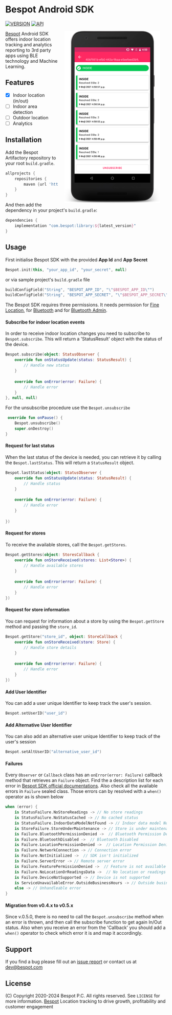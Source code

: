 # Bespot Android SDK

[![VERSION](https://img.shields.io/badge/VERSION-0.5.8-green)](#)
[![API](https://img.shields.io/badge/API-21%2B-brightgreen.svg?style=flat)](#)

<img src="screenshots/sample.png" width="300" align="right" hspace="20">

[Bespot](https://bespot.com/) Android SDK offers indoor location tracking and analytics reporting to 3rd party apps using BLE technology and Machine Learning.

## Features

- [x] Indoor location (in/out)
- [ ] Indoor area detection
- [ ] Outdoor location
- [ ] Analytics

## Installation

Add the Bespot Artifactory repository to your root `build.gradle`.

```gradle
allprojects {
    repositories {
        maven {url 'https://artifactory.bespot.com/artifactory/bespot-sdk-android/'}
    }
}
```

And then add the dependency in your project's `build.gradle`:

```gradle
dependencies {
    implementation "com.bespot:library:${latest_version}"
}
```

## Usage

First initialise Bespot SDK with the provided **App Id** and **App Secret**
```kotlin
Bespot.init(this, "your_app_id", "your_secret", null)
```
or via sample project's `build.gradle` file
```kotlin
buildConfigField("String", "BESPOT_APP_ID", "\"$BESPOT_APP_ID\"")
buildConfigField("String", "BESPOT_APP_SECRET", "\"$BESPOT_APP_SECRET\"")
```

The Bespot SDK requires three permissions. It needs permission for [Fine Location](https://developer.android.com/reference/android/Manifest.permission#ACCESS_FINE_LOCATION), for [Bluetooth](https://developer.android.com/reference/android/Manifest.permission#BLUETOOTH) and for [Bluetooth Admin](https://developer.android.com/reference/android/Manifest.permission#BLUETOOTH_ADMIN).

#### Subscribe for indoor location events

In order to receive indoor location changes you need to subscribe to `Bespot.subscribe`. This will return a 'StatusResult' object with the status of the device.

```kotlin
Bespot.subscribe(object: StatusObserver {
    override fun onStatusUpdate(status: StatusResult) {
        // Handle new status
    }

    override fun onError(error: Failure) {
        // Handle error
    }
}, null, null)
```

For the unsubscribe procedure use the `Bespot.unsubscribe`

```kotlin
 override fun onPause() {
    Bespot.unsubscribe()
    super.onDestroy()
}
```

#### Request for last status

When the last status of the device is needed, you can retrieve it by calling the `Bespot.lastStatus`. This will return a `StatusResult` object.

```kotlin
Bespot.lastStatus(object: StatusObserver {
    override fun onStatusUpdate(status: StatusResult) {
        // Handle status
    }

    override fun onError(error: Failure) {
        // Handle error
    }

})
```

#### Request for stores

To receive the available stores, call the `Bespot.getStores`.

```kotlin
Bespot.getStores(object: StoresCallback {
    override fun onStoreReceived(stores: List<Store>) {
        // Handle available stores
    }

    override fun onError(error: Failure) {
        // Handle error
    }
})
```

#### Request for store information

You can request for information about a store by using the `Bespot.getStore` method and passing the `store_id`.

```kotlin
Bespot.getStore("store_id", object: StoreCallback {
    override fun onStoreReceived(store: Store) {
        // Handle store details
    }

    override fun onError(error: Failure) {
        // Handle error
    }
})
```

#### Add User Identifier

You can add a user unique Identifier to keep track the user's session.

```kotlin
Bespot.setUserID("user_id")
```

#### Add Alternative User Identifier

You can also add an alternative user unique Identifier to keep track of the user's session

```kotlin
Bespot.setAltUserID("alternative_user_id")
```

####  Failures

Every `Observer` or `Callback` class has an `onError(error: Failure)` callback method that retrieves an `Failure` object.
Find the a description list for each error in [Bespot SDK official documentations](https://docs.opap-dev.bespot.io/sdk/errors/).
Also check all the available errors in `Failure` sealed class. Those errors can by resolved with a `when()` operator as is shown below

```kotlin
when (error) {
    is StatusFailure.NoStoreReadings -> // No store readings
    is StatusFailure.NoStatusCached -> // Νο cached status
    is StatusFailure.IndoorDataModelNotFound -> // Indoor data model Not found
    is StoreFailure.StoreUnderMaintenance -> // Store is under maintenance. In/Out status is unavailable
    is Failure.BluetoothPermissionDenied ->  // Bluetooth Permission Denied
    is Failure.BluetoothDisabled ->  // Bluetooth Disabled
    is Failure.LocationPermissionDenied ->  // Location Permission Denied
    is Failure.NetworkConnection -> // Connection error
    is Failure.NotInitialized ->  // SDK isn't initialized
    is Failure.ServerError -> // Remote server error
    is Failure.FeaturePermissionDenied ->  // Feature is not available
    is Failure.NoLocationOrReadingsData ->  // No location or readings data provided to resolve to a store
    is Failure.DeviceNotSupported -> // Device is not supported
    is ServiceUnavailableError.OutsideBusinessHours -> // Outside business hours
    else -> // Unhandleable error 
}
```

####  Migration from v0.4.x to v0.5.x

Since v.0.5.0, there is no need to call the `Bespot.unsubscribe` method when an error is thrown, and then call the subscribe function to get again In/Out status.
Also when you receive an error from the 'Callback' you should add a `when()` operator to check which error it is and map it accordingly.

## Support

If you find a bug please fill out an [issue report](https://gitlab.com/bespot/bespot-sdk-android-release/-/issues) or contact us at [dev@bespot.com](dev@bespot.com)

## License

(C) Copyright 2020-2024 Bespot P.C. All rights reserved. See `LICENSE` for more information.
[Bespot](https://bespot.com/) Location tracking to drive growth, profitability and customer engagement
